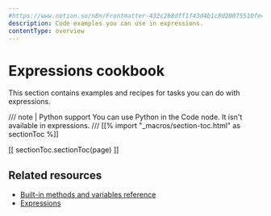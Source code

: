 ```yaml
---
#https://www.notion.so/n8n/Frontmatter-432c2b8dff1f43d4b1c8d20075510fe4
description: Code examples you can use in expressions.
contentType: overview
---
```


# Expressions cookbook

This section contains examples and recipes for tasks you can do with expressions.

/// note | Python support
You can use Python in the Code node. It isn't available in expressions.
///
[[% import "_macros/section-toc.html" as sectionToc %]]

[[ sectionToc.sectionToc(page) ]]

## Related resources

* [Built-in methods and variables reference](/code/builtin/overview/)
* [Expressions](/code/expressions/)
